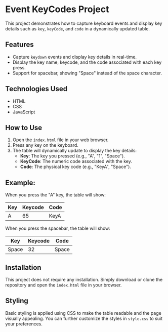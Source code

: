 # Event KeyCodes Project

This project demonstrates how to capture keyboard events and display key details such as `key`, `keyCode`, and `code` in a dynamically updated table.

## Features

- Capture `keydown` events and display key details in real-time.
- Display the key name, keycode, and the code associated with each key press.
- Support for spacebar, showing "Space" instead of the space character.

## Technologies Used

- HTML
- CSS
- JavaScript


## How to Use

1. Open the `index.html` file in your web browser.
2. Press any key on the keyboard.
3. The table will dynamically update to display the key details:
   - **Key**: The key you pressed (e.g., "A", "1", "Space").
   - **KeyCode**: The numeric code associated with the key.
   - **Code**: The physical key code (e.g., "KeyA", "Space").

## Example:

When you press the "A" key, the table will show:

| Key | Keycode | Code  |
|-----|---------|-------|
| A   | 65      | KeyA  |

When you press the spacebar, the table will show:

| Key   | Keycode | Code    |
|-------|---------|---------|
| Space | 32      | Space   |

## Installation

This project does not require any installation. Simply download or clone the repository and open the `index.html` file in your browser.

## Styling

Basic styling is applied using CSS to make the table readable and the page visually appealing. You can further customize the styles in `style.css` to suit your preferences.



